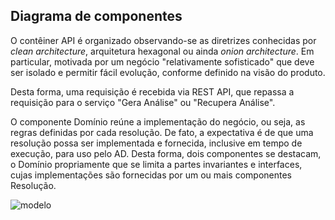 ## Diagrama de componentes

O contêiner API é organizado observando-se as diretrizes conhecidas por
_clean architecture_, arquitetura hexagonal ou ainda _onion architecture_. Em particular, motivada
por um negócio "relativamente sofisticado" que deve ser isolado e
permitir fácil evolução, conforme definido na visão do produto.

Desta forma, uma requisição é recebida via REST API, que repassa
a requisição para o serviço "Gera Análise" ou "Recupera Análise".

O componente Domínio reúne a implementação do negócio, ou seja,
as regras definidas por cada resolução. De fato, a expectativa é
de que uma resolução possa ser implementada e fornecida, inclusive
em tempo de execução, para uso pelo AD. Desta forma, dois componentes
se destacam, o Domínio propriamente que se limita a partes invariantes
e interfaces, cujas implementações são fornecidas por um ou mais
componentes Resolução.

![modelo](http://www.plantuml.com/plantuml/proxy?cache=no&src=https://raw.githubusercontent.com/kyriosdata/docente-inf/main/documentacao/diagramas/c4-component.puml)
